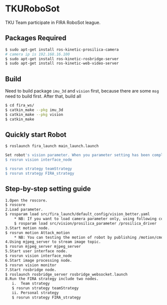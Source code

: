 # TKURoboSot
TKU Team participate in FIRA RoboSot league.

## Packages Required
```bash
$ sudo apt-get install ros-kinetic-prosilica-camera
# camera ip is 192.168.16.100
$ sudo apt-get install ros-kinetic-rosbridge-server
$ sudo apt-get install ros-kinetic-web-video-server
```
## Build

Need to build package `imu_3d` and `vision` first, because there are some `msg` need to build first.
After that, build all
```bash
$ cd fira_ws/
$ catkin_make --pkg imu_3d
$ catkin_make --pkg vision
$ catkin_make
```

## Quickly start Robot 

```bash
$ roslaunch fira_launch main_launch.launch

Set robot's vision parameter. When you parameter setting has been completed,you might close this command on terminal.
$ rosrun vision interface_node

$ rosrun strategy teamStrategy
$ rosrun strategy FIRA_strategy
```

## Step-by-step setting guide
```bash
1.Open the roscore. 
$ roscore
2.Load parameter.
$ rosparam load src/fira_launch/default_config/vision_better.yaml
    * NB: If you want to load camera parameter only, using following command.
    $ rosparam load src/vision/prosilica_parameter /prosilica_driver
3.Start motion node.
$ rosrun motion Attack_motion
    * NB: You can testing the motion of robot by publishing /motion/cmd_vel topic
4.Using mjpeg_server to stream image topic.
$ rosrun mjpeg_server mjpeg_server 
5.Start user interface node. 
$ rosrun vision interface_node 
6.Start image processing node.
$ rosrun vision monitor
7.Start rosbridge node.
$ roslaunch rosbridge_server rosbridge_websocket.launch
8.Run the FIRA strategy include two nodes.
   i.  Team strategy
   $ rosrun strategy teamStrategy
   ii. Personal strategy
   $ rosrun strategy FIRA_strategy
```
